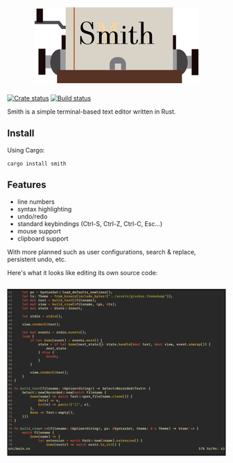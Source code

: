 <h1 align="center">
  <a href="https://github.com/IGI-111/Smith">
  <img src="img/smith.png" alt="Smith" width="378" height="175"/>
  </a>
</h1>

<a href="https://crates.io/crates/smith"><img src="https://img.shields.io/crates/v/smith.svg" alt="Crate status"/></a>
<a href="https://travis-ci.org/IGI-111/Smith"><img src="https://travis-ci.org/IGI-111/Smith.svg?branch=master" alt="Build status"/></a>

Smith is a simple terminal-based text editor written in Rust.

## Install

Using Cargo:
```
cargo install smith
```


## Features

* line numbers
* syntax highlighting
* undo/redo
* standard keybindings (Ctrl-S, Ctrl-Z, Ctrl-C, Esc...)
* mouse support
* clipboard support

With more planned such as user configurations, search & replace, persistent undo, etc.

Here's what it looks like editing its own source code:

<h2 align="center">
  <img  src="img/screenshot.png" alt="Smith in action"/>
</h2>
